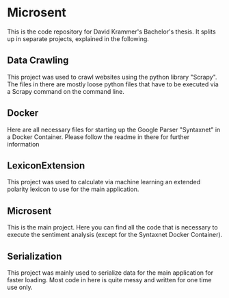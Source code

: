 # Microsent
This is the code repository for David Krammer's Bachelor's thesis. It splits up in separate projects, explained in the following.

## Data Crawling
This project was used to crawl websites using the python library "Scrapy". The files in there are mostly loose python files that have to be executed via a Scrapy command on the command line.

## Docker
Here are all necessary files for starting up the Google Parser "Syntaxnet" in a Docker Container. Please follow the readme in there for further information

## LexiconExtension
This project was used to calculate via machine learning an extended polarity lexicon to use for the main application.

## Microsent
This is the main project. Here you can find all the code that is necessary to execute the sentiment analysis (except for the Syntaxnet Docker Container).

## Serialization
This project was mainly used to serialize data for the main application for faster loading. Most code in here is quite messy and written for one time use only.